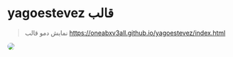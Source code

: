 # yagoestevez قالب
> نمایش دمو قالب
> https://oneabxv3all.github.io/yagoestevez/index.html

<img src="https://cdn.discordapp.com/attachments/802187913164619828/802196149116076062/unknown.png" style="border-radius: 50px;"/>
